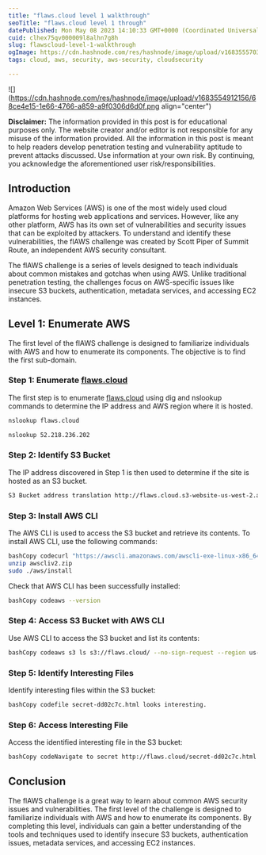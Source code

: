 ```yaml
---
title: "flaws.cloud level 1 walkthrough"
seoTitle: "flaws.cloud level 1 through"
datePublished: Mon May 08 2023 14:10:33 GMT+0000 (Coordinated Universal Time)
cuid: clhex75qv000009l8alhn7g8h
slug: flawscloud-level-1-walkthrough
ogImage: https://cdn.hashnode.com/res/hashnode/image/upload/v1683555703657/cd8a60a2-202b-4903-9caa-3580529896a2.png
tags: cloud, aws, security, aws-security, cloudsecurity

---
```


![](https://cdn.hashnode.com/res/hashnode/image/upload/v1683554912156/68ce4e15-1e66-4766-a859-a9f0306d6d0f.png align="center")

**Disclaimer:** The information provided in this post is for educational purposes only. The website creator and/or editor is not responsible for any misuse of the information provided. All the information in this post is meant to help readers develop penetration testing and vulnerability aptitude to prevent attacks discussed. Use information at your own risk. By continuing, you acknowledge the aforementioned user risk/responsibilities.

## **Introduction**

Amazon Web Services (AWS) is one of the most widely used cloud platforms for hosting web applications and services. However, like any other platform, AWS has its own set of vulnerabilities and security issues that can be exploited by attackers. To understand and identify these vulnerabilities, the flAWS challenge was created by Scott Piper of Summit Route, an independent AWS security consultant.

The flAWS challenge is a series of levels designed to teach individuals about common mistakes and gotchas when using AWS. Unlike traditional penetration testing, the challenges focus on AWS-specific issues like insecure S3 buckets, authentication, metadata services, and accessing EC2 instances.

## **Level 1: Enumerate AWS**

The first level of the flAWS challenge is designed to familiarize individuals with AWS and how to enumerate its components. The objective is to find the first sub-domain.

### **Step 1: Enumerate** [**flaws.cloud**](http://flaws.cloud)

The first step is to enumerate [flaws.cloud](http://flaws.cloud) using dig and nslookup commands to determine the IP address and AWS region where it is hosted.

```bash
nslookup flaws.cloud

nslookup 52.218.236.202
```

### **Step 2: Identify S3 Bucket**

The IP address discovered in Step 1 is then used to determine if the site is hosted as an S3 bucket.

```bash
S3 Bucket address translation http://flaws.cloud.s3-website-us-west-2.amazonaws.com/
```

### **Step 3: Install AWS CLI**

The AWS CLI is used to access the S3 bucket and retrieve its contents. To install AWS CLI, use the following commands:

```bash
bashCopy codecurl "https://awscli.amazonaws.com/awscli-exe-linux-x86_64.zip" -o "awscliv2.zip"
unzip awscliv2.zip
sudo ./aws/install
```

Check that AWS CLI has been successfully installed:

```bash
bashCopy codeaws --version
```

### **Step 4: Access S3 Bucket with AWS CLI**

Use AWS CLI to access the S3 bucket and list its contents:

```bash
bashCopy codeaws s3 ls s3://flaws.cloud/ --no-sign-request --region us-west-2
```

### **Step 5: Identify Interesting Files**

Identify interesting files within the S3 bucket:

```bash
bashCopy codefile secret-dd02c7c.html looks interesting.
```

### **Step 6: Access Interesting File**

Access the identified interesting file in the S3 bucket:

```bash
bashCopy codeNavigate to secret http://flaws.cloud/secret-dd02c7c.html
```

## **Conclusion**

The flAWS challenge is a great way to learn about common AWS security issues and vulnerabilities. The first level of the challenge is designed to familiarize individuals with AWS and how to enumerate its components. By completing this level, individuals can gain a better understanding of the tools and techniques used to identify insecure S3 buckets, authentication issues, metadata services, and accessing EC2 instances.